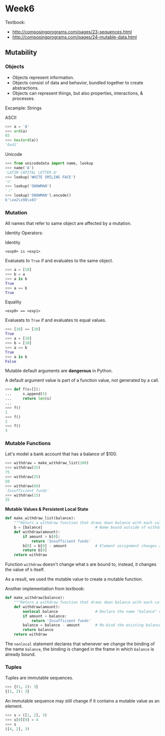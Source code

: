 # Week6

Textbook:

- http://composingprograms.com/pages/23-sequences.html
- http://composingprograms.com/pages/24-mutable-data.html

## Mutability

### Objects

- Objects represent information.
- Objects consist of data and behavior, bundled together to create abstractions.
- Objects can represent things, but also properties, interactions, & processes.

Excample: Strings

ASCII

```python
>>> a = 'A'
>>> ord(a)
65
>>> hex(ord(a))
'0x41'
```

Unicode

```python
>>> from unicodedata import name, lookup
>>> name('A')
'LATIN CAPITAL LETTER A'
>>> lookup('WHITE SMILING FACE')
'☺'
>>> lookup('SNOWMAN')
'☃'
>>> lookup('SNOWMAN').encode()
b'\xe2\x98\x83'
```

### Mutation

All names that refer to same object are affected by a mutation.

Identity Operators:

Identity

`<exp0> is <exp1>`

Evalueats to `True` if <exp0> and <exp1> evaluates to the same object.

```python
>>> a = [10]
>>> b = a
>>> a is b
True
>>> a == b
True
```

Equality

`<exp0> == <exp1>`

Evalueats to `True` if <exp0> and <exp1> evaluates to equal values.

```python
>>> [10] == [10]
True
>>> a = [10]
>>> b = [10]
>>> a == b
True
>>> a is b
False
```

Mutable default arguments are **dangerous** in Python.

A default argument value is part of a function value, not generated by a call.

```python
>>> def f(s=[]):
...     s.append(5)
...     return len(s)
...
>>> f()
1
>>> f()
2
>>> f()
3
```

### Mutable Functions

Let's model a bank account that has a balance of $100.

```python
>>> withdraw = make_withdraw_list(100)
>>> withdraw(25)
75
>>> withdraw(25)
50
>>> withdraw(60)
'Insufficient funds'
>>> withdraw(15)
35
```

**Mutable Values & Persistent Local State**

```python
def make_withdraw_list(balance):
    """Return a withdraw function that draws down balance with each call."""
    b = [balance]                        # Name bound outside of withdraw function
    def withdraw(amount):
        if amount > b[0]:
            return 'Insufficient funds'
        b[0] = b[0] - amount             # Element assignment changes a list
        return b[0]
    return withdraw
```

Function `withdraw` doesn't change what `b` are bound to, instead, it changes the value of `b` itself.

As a result, we used the mutable value to create a mutable function.

Another implementation from textbook:

```python
def make_withdraw(balance):
    """Return a withdraw function that draws down balance with each call."""
    def withdraw(amount):
        nonlocal balance                 # Declare the name "balance" nonlocal
        if amount > balance:
            return 'Insufficient funds'
        balance = balance - amount       # Re-bind the existing balance name
        return balance
    return withdraw
```

The `nonlocal` statement declares that whenever we change the binding of the name `balance`, the binding is changed in the frame in which `balance` is already bound.

### Tuples

Tuples are immutable sequences.

```python
>>> {(1, 2): 3}
{(1, 2): 3}
```

An immutable sequence may still change if it contains a mutable value as an element.

```python
>>> s = ([1, 2], 3)
>>> s[0][0] = 4
>>> s
([4, 2], 3)
```
